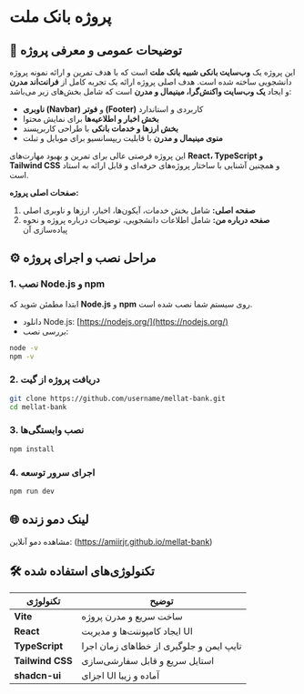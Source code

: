 # پروژه **بانک ملت**

## 📌 توضیحات عمومی و معرفی پروژه

این پروژه یک **وب‌سایت بانکی شبیه بانک ملت** است که با هدف تمرین و ارائه نمونه پروژه دانشجویی ساخته شده است. هدف اصلی پروژه ارائه یک تجربه کامل از **فرانت‌اند مدرن** و ایجاد **یک وب‌سایت واکنش‌گرا، مینیمال و مدرن** است که شامل بخش‌های زیر می‌باشد:

* **ناوبری (Navbar)** و **فوتر (Footer)** کاربردی و استاندارد
* **بخش اخبار و اطلاعیه‌ها** برای نمایش محتوا
* **بخش ارزها و خدمات بانکی** با طراحی کاربرپسند
* **منوی مینیمال و مدرن** با قابلیت ریپسانسیو برای موبایل و تبلت

این پروژه فرصتی عالی برای تمرین و بهبود مهارت‌های **React، TypeScript و Tailwind CSS** و همچنین آشنایی با ساختار پروژه‌های حرفه‌ای و قابل ارائه به استاد است.

**صفحات اصلی پروژه:**

1. **صفحه اصلی:** شامل بخش خدمات، آیکون‌ها، اخبار، ارزها و ناوبری اصلی
2. **صفحه درباره من:** شامل اطلاعات دانشجویی، توضیحات درباره پروژه و نحوه پیاده‌سازی آن



## ⚙️ مراحل نصب و اجرای پروژه

### 1. نصب Node.js و npm

ابتدا مطمئن شوید که **Node.js** و **npm** روی سیستم شما نصب شده است.

* دانلود Node.js: [https://nodejs.org/](https://nodejs.org/)
* بررسی نصب:

```sh
node -v
npm -v
```

### 2. دریافت پروژه از گیت

```sh
git clone https://github.com/username/mellat-bank.git
cd mellat-bank
```

### 3. نصب وابستگی‌ها

```sh
npm install
```

### 4. اجرای سرور توسعه

```sh
npm run dev
```



## 🌐 لینک دمو زنده

مشاهده دمو آنلاین: (https://amiirjr.github.io/mellat-bank)



## 🛠️ تکنولوژی‌های استفاده شده

| تکنولوژی         | توضیح                                   |
| ---------------- | --------------------------------------- |
| **Vite**         | ساخت سریع و مدرن پروژه                  |
| **React**        | ایجاد کامپوننت‌ها و مدیریت UI           |
| **TypeScript**   | تایپ ایمن و جلوگیری از خطاهای زمان اجرا |
| **Tailwind CSS** | استایل سریع و قابل سفارشی‌سازی          |
| **shadcn-ui**    | اجزای UI آماده و زیبا                   |

